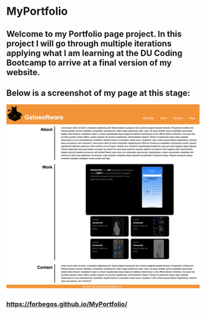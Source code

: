 # MyPortfolio

## Welcome to my Portfolio page project. In this project I will go through multiple iterations applying what I am learning at the DU Coding Bootcamp to arrive at a final version of my website.

## Below is a screenshot of my page at this stage:

![](./assets/images/Portfolio_Page_Screenshot.png)

### https://forbegos.github.io/MyPortfolio/
